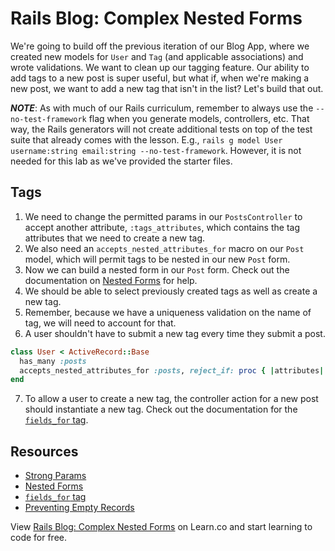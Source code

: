 # Rails Blog: Complex Nested Forms

We're going to build off the previous iteration of our Blog App, where we created new models for `User` and `Tag` (and applicable associations) and wrote validations. We want to clean up our tagging feature. Our ability to add tags to a new post is super useful, but what if, when we're making a new post, we want to add a new tag that isn't in the list? Let's build that out.

***NOTE***: As with much of our Rails curriculum, remember to always use the `--no-test-framework` flag when you generate models, controllers, etc. That way, the Rails generators will not create additional tests on top of the test suite that already comes with the lesson. E.g., `rails g model User username:string email:string --no-test-framework`. However, it is not needed for this lab as we've provided the starter files.

## Tags

1. We need to change the permitted params in our `PostsController` to accept another attribute, `:tags_attributes`, which contains the tag attributes that we need to create a new tag.
2. We also need an `accepts_nested_attributes_for` macro on our `Post` model, which will permit tags to be nested in our new `Post` form.
3. Now we can build a nested form in our `Post` form. Check out the documentation on [Nested Forms](http://guides.rubyonrails.org/form_helpers.html#nested-forms) for help.
4. We should be able to select previously created tags as well as create a new tag.
5. Remember, because we have a uniqueness validation on the name of tag, we will need to account for that.
6. A user shouldn't have to submit a new tag every time they submit a post.

  ```ruby
  class User < ActiveRecord::Base
    has_many :posts
    accepts_nested_attributes_for :posts, reject_if: proc { |attributes| attributes['title'].blank? }
  end
  ```
7. To allow a user to create a new tag, the controller action for a new post should instantiate a new tag. Check out the documentation for the [`fields_for` tag](http://apidock.com/rails/ActionView/Helpers/FormBuilder/fields_for).

## Resources
* [Strong Params](http://edgeguides.rubyonrails.org/action_controller_overview.html#strong-parameters)
* [Nested Forms](http://guides.rubyonrails.org/form_helpers.html#nested-forms)
* [`fields_for` tag](http://apidock.com/rails/ActionView/Helpers/FormBuilder/fields_for)
* [Preventing Empty Records](http://guides.rubyonrails.org/form_helpers.html#preventing-empty-records)

<p data-visibility='hidden'>View <a href='https://learn.co/lessons/rails-blog-nested-forms' title='Rails Blog: Complex Nested Forms'>Rails Blog: Complex Nested Forms</a> on Learn.co and start learning to code for free.</p>
